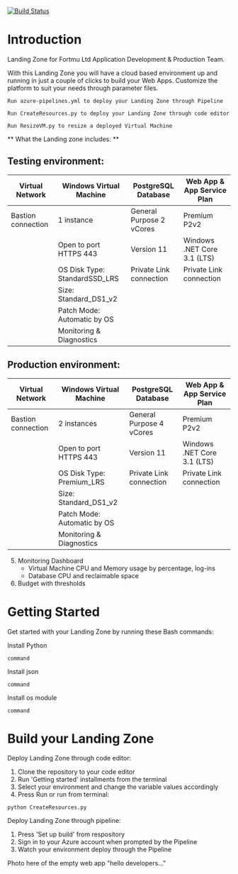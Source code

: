 [![Build Status](https://dev.azure.com/AcademyAzure2022/Fortmu%20Ltd%20-%20Group%203/_apis/build/status/FortmuDemo?branchName=master)](https://dev.azure.com/AcademyAzure2022/Fortmu%20Ltd%20-%20Group%203/_build/latest?definitionId=142&branchName=master)

# Introduction 
Landing Zone for Fortmu Ltd Application Development & Production Team.

With this Landing Zone you will have a cloud based environment up and running in just a couple of clicks to build your Web Apps. Customize the platform to suit your needs through parameter files.
```
Run azure-pipelines.yml to deploy your Landing Zone through Pipeline

Run CreateResources.py to deploy your Landing Zone through code editor

Run ResizeVM.py to resize a deployed Virtual Machine 
```


** What the Landing zone includes: **
## Testing environment:
| Virtual Network | Windows Virtual Machine | PostgreSQL Database  | Web App & App Service Plan |
| ------------- | ------------- | ------------- | ------------- |
| Bastion connection  | 1 instance  | General Purpose 2 vCores  | Premium P2v2 |
|  | Open to port HTTPS 443 | Version 11  | Windows .NET Core 3.1 (LTS) |
|  | OS Disk Type: StandardSSD_LRS | Private Link connection   | Private Link connection |
|  | Size: Standard_DS1_v2  |  |  |
|  | Patch Mode: Automatic by OS |  |  |
|  | Monitoring & Diagnostics |  |  |

## Production environment:
| Virtual Network | Windows Virtual Machine | PostgreSQL Database  | Web App & App Service Plan |
| ------------- | ------------- | ------------- | ------------- |
| Bastion connection  | 2 instances  | General Purpose 4 vCores  | Premium P2v2 |
|  | Open to port HTTPS 443 | Version 11  | Windows .NET Core 3.1 (LTS) |
|  | OS Disk Type: Premium_LRS | Private Link connection   | Private Link connection |
|  | Size: Standard_DS1_v2  |  |  |
|  | Patch Mode: Automatic by OS |  |  |
|  | Monitoring & Diagnostics |  |  |

5. Monitoring Dashboard
    + Virtual Machine CPU and Memory usage by percentage, log-ins
    + Database CPU and reclaimable space
6. Budget with thresholds

# Getting Started
Get started with your Landing Zone by running these Bash commands:
	
Install Python
```
command
```
Install json
```
command
```
Install os module
```
command
```

# Build your Landing Zone
Deploy Landing Zone through code editor:
1.	Clone the repository to your code editor
2.	Run 'Getting started' installments from the terminal
3.	Select your environment and change the variable values accordingly
4.	Press Run or run from terminal:
```
python CreateResources.py
```

Deploy Landing Zone through pipeline:
1.	Press 'Set up build' from respository
2.	Sign in to your Azure account when prompted by the Pipeline
3.	Watch your environment deploy through the Pipeline

Photo here of the empty web app "hello developers..."


